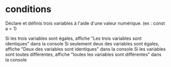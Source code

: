 # conditions
Déclare et définis trois variables à l'aide d'une valeur numérique.
(ex : const a = 1)

Si les trois variables sont égales, affiche "Les trois variables sont identiques" dans la console
Si seulement deux des variables sont égales, affiche "Deux des variables sont identiques" dans la console
Si les variables sont toutes différentes, affiche "toutes les variables sont différentes" dans la console